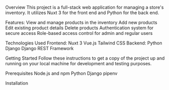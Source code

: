 Overview
This project is a full-stack web application for managing a store's inventory. It utilizes Nuxt 3 for the front end and Python for the back end.

Features:
View and manage products in the inventory
Add new products
Edit existing product details
Delete products
Authentication system for secure access
Role-based access control for admin and regular users

Technologies Used
Frontend:
Nuxt 3
Vue.js
Tailwind CSS
Backend:
Python
Django
Django REST Framework

Getting Started
Follow these instructions to get a copy of the project up and running on your local machine for development and testing purposes.

Prerequisites
Node.js and npm
Python
Django
pipenv

Installation
